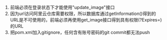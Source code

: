 1. 前端必须在登录状态下才能使用"update_image"接口
2. 因为url访问阿里云仓库需要权限，所以数据库通过getInformation()得到的URL是不可使用的，前端必须再使用get_image接口得到具有权限(?Expires=)的URL
3. 把pom.xml加入gitignore，任何含有账号密码的git commit都无法push